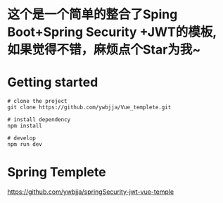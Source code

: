 # 这个是一个简单的整合了Sping Boot+Spring Security +JWT的模板,如果觉得不错，麻烦点个Star为我~


# Getting started
```
# clone the project
git clone https://github.com/ywbjja/Vue_templete.git

# install dependency
npm install

# develop
npm run dev
```

# Spring Templete
https://github.com/ywbjja/springSecurity-jwt-vue-temple
